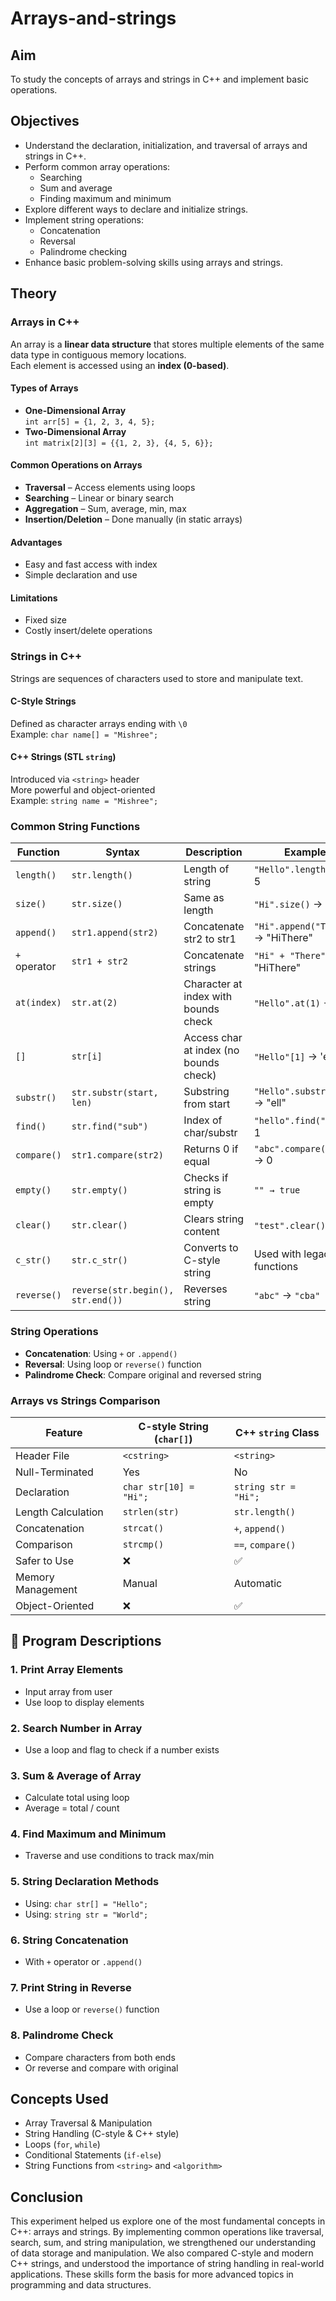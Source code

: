 # Arrays-and-strings

##  Aim
To study the concepts of arrays and strings in C++ and implement basic operations.

##  Objectives
- Understand the declaration, initialization, and traversal of arrays and strings in C++.
- Perform common array operations:
  - Searching
  - Sum and average
  - Finding maximum and minimum
- Explore different ways to declare and initialize strings.
- Implement string operations:
  - Concatenation
  - Reversal
  - Palindrome checking
- Enhance basic problem-solving skills using arrays and strings.

##  Theory

###  Arrays in C++
An array is a **linear data structure** that stores multiple elements of the same data type in contiguous memory locations.  
Each element is accessed using an **index (0-based)**.

####  Types of Arrays
- **One-Dimensional Array**  
  `int arr[5] = {1, 2, 3, 4, 5};`
- **Two-Dimensional Array**  
  `int matrix[2][3] = {{1, 2, 3}, {4, 5, 6}};`

####  Common Operations on Arrays
- **Traversal** – Access elements using loops  
- **Searching** – Linear or binary search  
- **Aggregation** – Sum, average, min, max  
- **Insertion/Deletion** – Done manually (in static arrays)

####  Advantages
- Easy and fast access with index  
- Simple declaration and use  

####  Limitations
- Fixed size  
- Costly insert/delete operations  

###  Strings in C++
Strings are sequences of characters used to store and manipulate text.

####  C-Style Strings
Defined as character arrays ending with `\0`  
Example: `char name[] = "Mishree";`

####  C++ Strings (STL `string`)
Introduced via `<string>` header  
More powerful and object-oriented  
Example: `string name = "Mishree";`

###  Common String Functions

| Function     | Syntax                  | Description                          | Example                        |
|--------------|-------------------------|--------------------------------------|--------------------------------|
| `length()`   | `str.length()`          | Length of string                     | `"Hello".length()` → 5        |
| `size()`     | `str.size()`            | Same as length                       | `"Hi".size()` → 2             |
| `append()`   | `str1.append(str2)`     | Concatenate str2 to str1             | `"Hi".append("There")` → "HiThere" |
| `+` operator | `str1 + str2`           | Concatenate strings                  | `"Hi" + "There"` → "HiThere"  |
| `at(index)`  | `str.at(2)`             | Character at index with bounds check | `"Hello".at(1)` → 'e'         |
| `[]`         | `str[i]`                | Access char at index (no bounds check) | `"Hello"[1]` → 'e'           |
| `substr()`   | `str.substr(start, len)`| Substring from start                 | `"Hello".substr(1,3)` → "ell" |
| `find()`     | `str.find("sub")`       | Index of char/substr                 | `"hello".find("e")` → 1       |
| `compare()`  | `str1.compare(str2)`    | Returns 0 if equal                   | `"abc".compare("abc")` → 0    |
| `empty()`    | `str.empty()`           | Checks if string is empty            | `"" → true`                   |
| `clear()`    | `str.clear()`           | Clears string content                | `"test".clear()` → ""         |
| `c_str()`    | `str.c_str()`           | Converts to C-style string           | Used with legacy C functions  |
| `reverse()`  | `reverse(str.begin(), str.end())` | Reverses string               | `"abc"` → `"cba"`             |

###  String Operations
- **Concatenation**: Using `+` or `.append()`
- **Reversal**: Using loop or `reverse()` function
- **Palindrome Check**: Compare original and reversed string

###  Arrays vs Strings Comparison

| Feature               | C-style String (`char[]`) | C++ `string` Class     |
|-----------------------|---------------------------|-------------------------|
| Header File           | `<cstring>`               | `<string>`              |
| Null-Terminated       | Yes                       | No                      |
| Declaration           | `char str[10] = "Hi";`    | `string str = "Hi";`    |
| Length Calculation    | `strlen(str)`             | `str.length()`          |
| Concatenation         | `strcat()`                | `+`, `append()`         |
| Comparison            | `strcmp()`                | `==`, `compare()`       |
| Safer to Use          | ❌                        | ✅                      |
| Memory Management     | Manual                    | Automatic               |
| Object-Oriented       | ❌                        | ✅                      |

## 🔧 Program Descriptions

### 1. Print Array Elements
- Input array from user
- Use loop to display elements

### 2. Search Number in Array
- Use a loop and flag to check if a number exists

### 3. Sum & Average of Array
- Calculate total using loop
- Average = total / count

### 4. Find Maximum and Minimum
- Traverse and use conditions to track max/min

### 5. String Declaration Methods
- Using: `char str[] = "Hello";`
- Using: `string str = "World";`

### 6. String Concatenation
- With `+` operator or `.append()`

### 7. Print String in Reverse
- Use a loop or `reverse()` function

### 8. Palindrome Check
- Compare characters from both ends  
- Or reverse and compare with original

##  Concepts Used
- Array Traversal & Manipulation
- String Handling (C-style & C++ style)
- Loops (`for`, `while`)
- Conditional Statements (`if-else`)
- String Functions from `<string>` and `<algorithm>`

##  Conclusion
This experiment helped us explore one of the most fundamental concepts in C++: arrays and strings. By implementing common operations like traversal, search, sum, and string manipulation, we strengthened our understanding of data storage and manipulation. We also compared C-style and modern C++ strings, and understood the importance of string handling in real-world applications. These skills form the basis for more advanced topics in programming and data structures.
